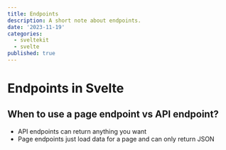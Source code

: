 ```yaml
---
title: Endpoints
description: A short note about endpoints.
date: '2023-11-19'
categories:
  - sveltekit
  - svelte
published: true
---
```


# Endpoints in Svelte

## When to use a page endpoint vs API endpoint?

- API endpoints can return anything you want
- Page endpoints just load data for a page and can only return JSON